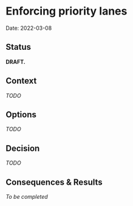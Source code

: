 # Enforcing priority lanes

Date: 2022-03-08

## Status

**DRAFT.**

## Context

_TODO_

## Options

_TODO_

## Decision

_TODO_

## Consequences & Results

_To be completed_


